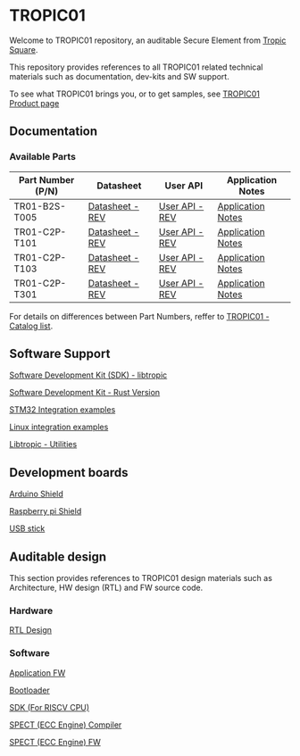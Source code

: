 # TROPIC01

Welcome to TROPIC01 repository, an auditable Secure Element from [Tropic Square](https://tropicsquare.com/).

This repository provides references to all TROPIC01 related technical materials such as documentation, dev-kits and SW support.

To see what TROPIC01 brings you, or to get samples, see [TROPIC01 Product page](https://tropicsquare.com/tropic01)

## Documentation

### Available Parts

| Part Number (P/N) | Datasheet                               |  User API                             |  Application Notes                     |
| ----------------- | --------------------------------------- | ------------------------------------- | -------------------------------------- |
| TR01-B2S-T005     |   [Datasheet - REV](https://TODO.com)   | [User API - REV](https://TODO.com)    | [Application Notes](https://TODO.com)  |
| TR01-C2P-T101     |   [Datasheet - REV](https://TODO.com)   | [User API - REV](https://TODO.com)    | [Application Notes](https://TODO.com)  |
| TR01-C2P-T103     |   [Datasheet - REV](https://TODO.com)   | [User API - REV](https://TODO.com)    | [Application Notes](https://TODO.com)  |
| TR01-C2P-T301     |   [Datasheet - REV](https://TODO.com)   | [User API - REV](https://TODO.com)    | [Application Notes](https://TODO.com)  |

For details on differences between Part Numbers, reffer to [TROPIC01 - Catalog list](https://TODO.com).


## Software Support

[Software Development Kit (SDK) - libtropic](https://github.com/tropicsquare/libtropic)

[Software Development Kit - Rust Version](https://github.com/tropicsquare/libtropic-rs)

[STM32 Integration examples](https://github.com/tropicsquare/libtropic-stm32)

[Linux integration examples](https://github.com/tropicsquare/libtropic-linux)

[Libtropic - Utilities](https://github.com/tropicsquare/libtropic-util)


## Development boards

[Arduino Shield](http://github.com/tropicsquare/tropic01-arduino-shield-hw)

[Raspberry pi Shield](http://github.com/tropicsquare/tropic01-raspberrypi-shield-hw)

[USB stick](http://github.com/tropicsquare/tropic01-stm32u5-usb-devkit-hw)


## Auditable design

This section provides references to TROPIC01 design materials such as Architecture, HW design (RTL) and FW source code.

### Hardware

[RTL Design](https://github.com/tropicsquare/tropic01-rtl)

### Software

[Application FW](https://github.com/tropicsquare/ts-tropic01-fw)

[Bootloader](https://github.com/tropicsquare/ts-tropic01-bootloader)

[SDK (For RISCV CPU)](https://github.com/tropicsquare/ts-sw-sdk)

[SPECT (ECC Engine) Compiler](https://github.com/tropicsquare/ts-spect-compiler)

[SPECT (ECC Engine) FW](https://github.com/tropicsquare/ts-spect-fw)


